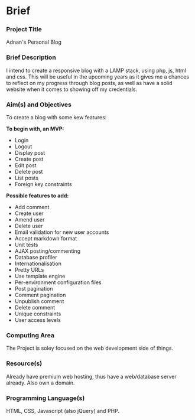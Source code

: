 # Brief

### Project Title

Adnan's Personal Blog

### Brief Description

I intend to create a responsive blog with a LAMP stack, using php, js, html and css. This will be useful in the upcoming years as it gives me a chances to reflect on my progress through blog posts, as well as have a solid website when it comes to showing off my credentials.

### Aim\(s\) and Objectives

To create a blog with some kew features:

**To begin with, an MVP:**

* Login
* Logout
* Display post
* Create post
* Edit post
* Delete post
* List posts
* Foreign key constraints

**Possible features to add:**

* Add comment
* Create user
* Amend user
* Delete user
* Email validation for new user accounts
* Accept markdown format
* Unit tests
* AJAX posting/commenting
* Database profiler
* Internationalisation
* Pretty URLs
* Use template engine
* Per-environment configuration files
* Post pagination
* Comment pagination
* Unpublish comment
* Delete comment
* Unique constraints
* User access levels

### Computing Area

The Project is soley focused on the web development side of things.

### Resource\(s\)

Already have premium web hosting, thus have a web/database server already. Also own a domain.

### Programming Language\(s\)

HTML, CSS, Javascript \(also jQuery\) and PHP.

